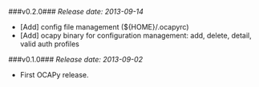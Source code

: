 ###v0.2.0###
*Release date: 2013-09-14*

* [Add] config file management (${HOME}/.ocapyrc)
* [Add] ocapy binary for configuration management: add, delete, detail, valid auth profiles

###v0.1.0###
*Release date: 2013-09-02*

* First OCAPy release.
